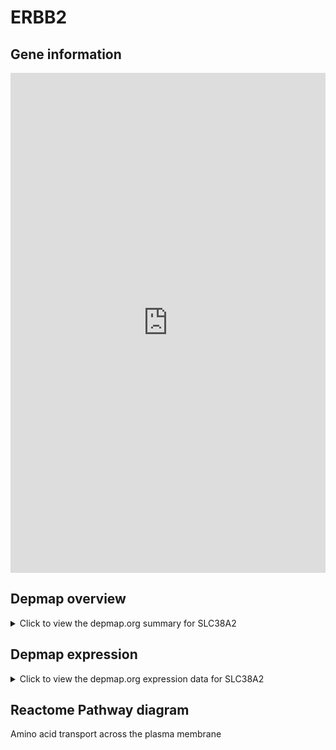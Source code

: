 <h1>ERBB2</h1>

<h2>Gene information</h2>
<iframe src="https://depmap.org/portal/gene/SLC38A2?tab=about" style="border:none;width:100%;height:800px"></iframe>

<h2>Depmap overview</h2>
<details>
  <summary>Click to view the depmap.org summary for SLC38A2</summary>
  <iframe src="https://depmap.org/portal/gene/SLC38A2?tab=overview" style="border:none;width:100%;height:800px"></iframe>
</details>

<h2>Depmap expression</h2>
<details>
  <summary>Click to view the depmap.org expression data for SLC38A2</summary>
  <iframe src="https://depmap.org/portal/gene/SLC38A2?tab=characterization" style="border:none;width:100%;height:800px"></iframe>
</details>



<h2>Reactome Pathway diagram</h2>
Amino acid transport across the plasma membrane
<div id="diagramHolder"></div>

<script>
    //Creating the Reactome Diagram widget
    //Take into account a proxy needs to be set up in your server side pointing to www.reactome.org
    function onReactomeDiagramReady(){  //This function is automatically called when the widget code is ready to be used
        var diagram = Reactome.Diagram.create({
            "placeHolder" : "diagramHolder",
            "width" : 900,
            "height" : 500
        });

        //Initialising it to the "Hemostasis" pathway
        diagram.loadDiagram("R-HSA-352230");

        //Adding different listeners

        diagram.onDiagramLoaded(function (loaded) {
            console.info("Loaded ", loaded);
            diagram.flagItems("BAD");
	    diagram.flagItems("Q92934");
            if (loaded == "R-HSA-352230") diagram.selectItem("R-HSA-352230");
        });

     }
</script>



